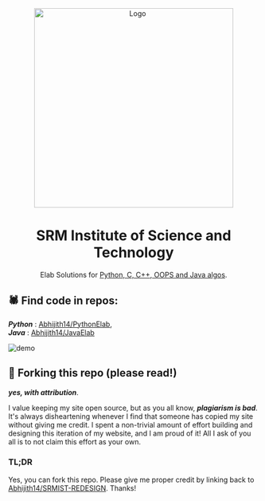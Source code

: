 <div align="center">
  <img alt="Logo" src="https://github.com/Abhijith14/SRMIST-REDESIGN/blob/master/readme_assets/logo.png" width="400" />
</div>
<h1 align="center">
  SRM Institute of Science and Technology
</h1>
<p align="center">
  Elab Solutions for <a href="http://elabclone.herokuapp.com/" target="_blank">Python, C, C++, OOPS and Java algos</a>.
</p>

## 🕷 Find code in repos:

  _**Python**_ : [Abhijith14/PythonElab](https://github.com/Abhijith14/PythonElab),  
  _**Java**_   : [Abhijith14/JavaElab](https://github.com/Abhijith14/JavaElab)

![demo](https://github.com/Abhijith14/elabclone.herokuapp.com/blob/master/readme_assets/index.png)

## 🚨 Forking this repo (please read!)

_**yes, with attribution**_.

I value keeping my site open source, but as you all know, _**plagiarism is bad**_. It's always disheartening whenever I find that someone has copied my site without giving me credit. I spent a non-trivial amount of effort building and designing this iteration of my website, and I am proud of it! All I ask of you all is to not claim this effort as your own.


### TL;DR

Yes, you can fork this repo. Please give me proper credit by linking back to [Abhijith14/SRMIST-REDESIGN](https://github.com/Abhijith14/SRMIST-REDESIGN). Thanks!
